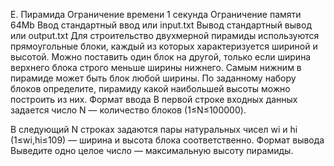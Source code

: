 
E. Пирамида
Ограничение времени 	1 секунда
Ограничение памяти 	64Mb
Ввод 	стандартный ввод или input.txt
Вывод 	стандартный вывод или output.txt
Для строительство двухмерной пирамиды используются прямоугольные блоки, каждый из которых характеризуется шириной и высотой. Можно поставить один блок на другой, только если ширина верхнего блока строго меньше ширины нижнего. Самым нижним в пирамиде может быть блок любой ширины. По заданному набору блоков определите, пирамиду какой наибольшей высоты можно построить из них.
Формат ввода
В первой строке входных данных задается число N — количество блоков (1≤N≤100000).

В следующий N строках задаются пары натуральных чисел wi и hi (1≤wi,hi≤109) — ширина и высота блока соответственно.
Формат вывода
Выведите одно целое число — максимальную высоту пирамиды. 